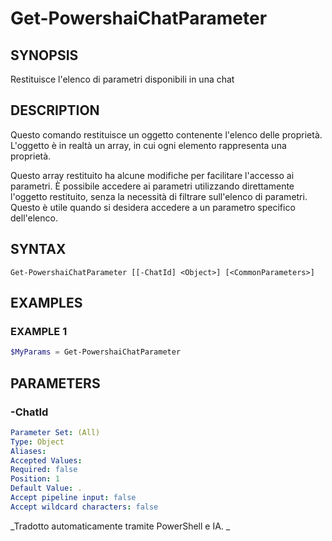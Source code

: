﻿---
external help file: powershai-help.xml
schema: 2.0.0
powershai: true
---

# Get-PowershaiChatParameter

## SYNOPSIS <!--!= @#Synop !-->
Restituisce l'elenco di parametri disponibili in una chat

## DESCRIPTION <!--!= @#Desc !-->
Questo comando restituisce un oggetto contenente l'elenco delle proprietà.  
L'oggetto è in realtà un array, in cui ogni elemento rappresenta una proprietà.  

Questo array restituito ha alcune modifiche per facilitare l'accesso ai parametri. 
È possibile accedere ai parametri utilizzando direttamente l'oggetto restituito, senza la necessità di filtrare sull'elenco di parametri.
Questo è utile quando si desidera accedere a un parametro specifico dell'elenco.

## SYNTAX <!--!= @#Syntax !-->

```
Get-PowershaiChatParameter [[-ChatId] <Object>] [<CommonParameters>]
```

## EXAMPLES <!--!= @#Ex !-->

### EXAMPLE 1
```powershell
$MyParams = Get-PowershaiChatParameter
```


## PARAMETERS <!--!= @#Params !-->

### -ChatId

```yml
Parameter Set: (All)
Type: Object
Aliases: 
Accepted Values: 
Required: false
Position: 1
Default Value: .
Accept pipeline input: false
Accept wildcard characters: false
```


<!--PowershaiAiDocBlockStart-->
_Tradotto automaticamente tramite PowerShell e IA. 
_
<!--PowershaiAiDocBlockEnd-->
